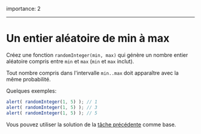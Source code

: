 importance: 2

---

# Un entier aléatoire de min à max

Créez une fonction `randomInteger(min, max)` qui génère un nombre entier aléatoire compris entre `min` et `max` (`min` et `max` inclut). 

Tout nombre compris dans l'intervalle `min..max` doit apparaître avec la même probabilité.


Quelques exemples:

```js
alert( randomInteger(1, 5) ); // 1
alert( randomInteger(1, 5) ); // 3
alert( randomInteger(1, 5) ); // 5
```

Vous pouvez utiliser la solution de la [tâche précédente](info:task/random-min-max) comme base.

